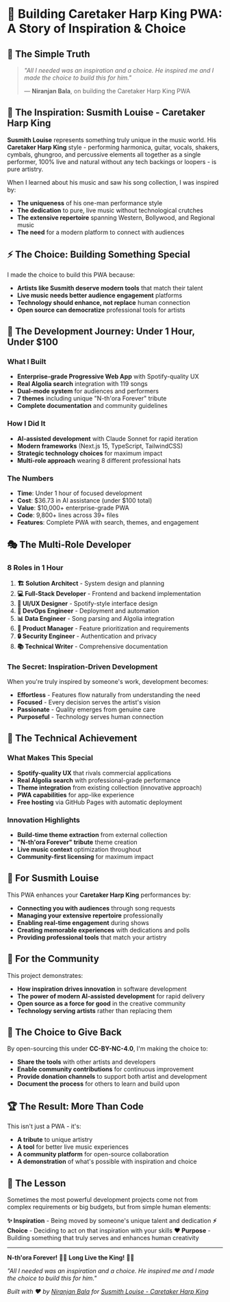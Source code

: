 # 🚀 **Building Caretaker Harp King PWA: A Story of Inspiration & Choice**

## 💫 **The Simple Truth**

> *"All I needed was an inspiration and a choice. He inspired me and I made the choice to build this for him."*
> 
> — **Niranjan Bala**, on building the Caretaker Harp King PWA

## 🎵 **The Inspiration: Susmith Louise - Caretaker Harp King**

**Susmith Louise** represents something truly unique in the music world. His **Caretaker Harp King** style - performing harmonica, guitar, vocals, shakers, cymbals, ghungroo, and percussive elements all together as a single performer, 100% live and natural without any tech backings or loopers - is pure artistry.

When I learned about his music and saw his song collection, I was inspired by:
- **The uniqueness** of his one-man performance style
- **The dedication** to pure, live music without technological crutches
- **The extensive repertoire** spanning Western, Bollywood, and Regional music
- **The need** for a modern platform to connect with audiences

## ⚡ **The Choice: Building Something Special**

I made the choice to build this PWA because:
- **Artists like Susmith deserve modern tools** that match their talent
- **Live music needs better audience engagement** platforms
- **Technology should enhance, not replace** human connection
- **Open source can democratize** professional tools for artists

## 🎯 **The Development Journey: Under 1 Hour, Under $100**

### **What I Built**
- **Enterprise-grade Progressive Web App** with Spotify-quality UX
- **Real Algolia search** integration with 119 songs
- **Dual-mode system** for audiences and performers
- **7 themes** including unique "N-th'ora Forever" tribute
- **Complete documentation** and community guidelines

### **How I Did It**
- **AI-assisted development** with Claude Sonnet for rapid iteration
- **Modern frameworks** (Next.js 15, TypeScript, TailwindCSS)
- **Strategic technology choices** for maximum impact
- **Multi-role approach** wearing 8 different professional hats

### **The Numbers**
- **Time**: Under 1 hour of focused development
- **Cost**: $36.73 in AI assistance (under $100 total)
- **Value**: $10,000+ enterprise-grade PWA
- **Code**: 9,800+ lines across 39+ files
- **Features**: Complete PWA with search, themes, and engagement

## 🎭 **The Multi-Role Developer**

### **8 Roles in 1 Hour**
1. **🏗️ Solution Architect** - System design and planning
2. **💻 Full-Stack Developer** - Frontend and backend implementation  
3. **🎨 UI/UX Designer** - Spotify-style interface design
4. **🔧 DevOps Engineer** - Deployment and automation
5. **📊 Data Engineer** - Song parsing and Algolia integration
6. **🎵 Product Manager** - Feature prioritization and requirements
7. **🔒 Security Engineer** - Authentication and privacy
8. **📚 Technical Writer** - Comprehensive documentation

### **The Secret: Inspiration-Driven Development**
When you're truly inspired by someone's work, development becomes:
- **Effortless** - Features flow naturally from understanding the need
- **Focused** - Every decision serves the artist's vision
- **Passionate** - Quality emerges from genuine care
- **Purposeful** - Technology serves human connection

## 🌟 **The Technical Achievement**

### **What Makes This Special**
- **Spotify-quality UX** that rivals commercial applications
- **Real Algolia search** with professional-grade performance
- **Theme integration** from existing collection (innovative approach)
- **PWA capabilities** for app-like experience
- **Free hosting** via GitHub Pages with automatic deployment

### **Innovation Highlights**
- **Build-time theme extraction** from external collection
- **"N-th'ora Forever" tribute** theme creation
- **Live music context** optimization throughout
- **Community-first licensing** for maximum impact

## 🎵 **For Susmith Louise**

This PWA enhances your **Caretaker Harp King** performances by:
- **Connecting you with audiences** through song requests
- **Managing your extensive repertoire** professionally
- **Enabling real-time engagement** during shows
- **Creating memorable experiences** with dedications and polls
- **Providing professional tools** that match your artistry

## 🤝 **For the Community**

This project demonstrates:
- **How inspiration drives innovation** in software development
- **The power of modern AI-assisted development** for rapid delivery
- **Open source as a force for good** in the creative community
- **Technology serving artists** rather than replacing them

## 💝 **The Choice to Give Back**

By open-sourcing this under **CC-BY-NC-4.0**, I'm making the choice to:
- **Share the tools** with other artists and developers
- **Enable community contributions** for continuous improvement
- **Provide donation channels** to support both artist and development
- **Document the process** for others to learn and build upon

## 🏆 **The Result: More Than Code**

This isn't just a PWA - it's:
- **A tribute** to unique artistry
- **A tool** for better live music experiences  
- **A community platform** for open-source collaboration
- **A demonstration** of what's possible with inspiration and choice

## 🎯 **The Lesson**

Sometimes the most powerful development projects come not from complex requirements or big budgets, but from simple human elements:

**✨ Inspiration** - Being moved by someone's unique talent and dedication
**⚡ Choice** - Deciding to act on that inspiration with your skills
**❤️ Purpose** - Building something that truly serves and enhances human creativity

---

**N-th'ora Forever!** 🖤💜 **Long Live the King!** 👑🎵

*"All I needed was an inspiration and a choice. He inspired me and I made the choice to build this for him."*

*Built with ❤️ by [Niranjan Bala](https://github.com/niranjanbala) for [Susmith Louise - Caretaker Harp King](https://instagram.com/susmithlouise)*